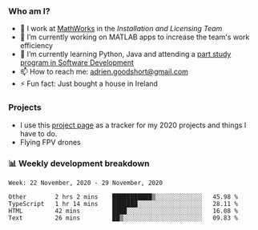 ### Who am I?

<!--
**goodshort/goodshort** is a ✨ _special_ ✨ repository because its `README.md` (this file) appears on your GitHub profile.
-->

- 💼 I work at [MathWorks](https://www.mathworks.com/) in the _Installation and Licensing Team_
- 🔭 I’m currently working on MATLAB apps to increase the team's work efficiency
- 🌱 I’m currently learning Python, Java and attending a [part study program in Software Development](https://www.goodshort.me/who-am-i/studies#higher-diploma-in-software-development)
- 📫 How to reach me: adrien.goodshort@gmail.com
- ⚡ Fun fact: Just bought a house in Ireland

### Projects

- I use this [project page](https://github.com/users/goodshort/projects/1) as a tracker for my 2020 projects and things I have to do.
- Flying FPV drones

### 📊 Weekly development breakdown

<!--START_SECTION:waka-->
```text
Week: 22 November, 2020 - 29 November, 2020

Other        2 hrs 2 mins    ███████████▒░░░░░░░░░░░░░   45.98 % 
TypeScript   1 hr 14 mins    ███████░░░░░░░░░░░░░░░░░░   28.11 % 
HTML         42 mins         ████░░░░░░░░░░░░░░░░░░░░░   16.08 % 
Text         26 mins         ██▒░░░░░░░░░░░░░░░░░░░░░░   09.83 % 
```
<!--END_SECTION:waka-->
